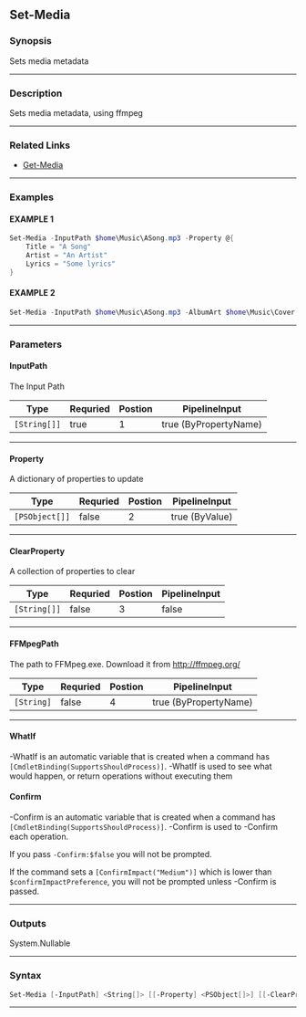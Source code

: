 
Set-Media
---------
### Synopsis
Sets media metadata

---
### Description

Sets media metadata, using ffmpeg

---
### Related Links
* [Get-Media](Get-Media.md)
---
### Examples
#### EXAMPLE 1
```PowerShell
Set-Media -InputPath $home\Music\ASong.mp3 -Property @{
    Title = "A Song"
    Artist = "An Artist"
    Lyrics = "Some lyrics"
}
```

#### EXAMPLE 2
```PowerShell
Set-Media -InputPath $home\Music\ASong.mp3 -AlbumArt $home\Music\Cover.jpg
```

---
### Parameters
#### **InputPath**

The Input Path



|Type            |Requried|Postion|PipelineInput        |
|----------------|--------|-------|---------------------|
|```[String[]]```|true    |1      |true (ByPropertyName)|
---
#### **Property**

A dictionary of properties to update



|Type              |Requried|Postion|PipelineInput |
|------------------|--------|-------|--------------|
|```[PSObject[]]```|false   |2      |true (ByValue)|
---
#### **ClearProperty**

A collection of properties to clear



|Type            |Requried|Postion|PipelineInput|
|----------------|--------|-------|-------------|
|```[String[]]```|false   |3      |false        |
---
#### **FFMpegPath**

The path to FFMpeg.exe.  Download it from http://ffmpeg.org/



|Type          |Requried|Postion|PipelineInput        |
|--------------|--------|-------|---------------------|
|```[String]```|false   |4      |true (ByPropertyName)|
---
#### **WhatIf**
-WhatIf is an automatic variable that is created when a command has ```[CmdletBinding(SupportsShouldProcess)]```.
-WhatIf is used to see what would happen, or return operations without executing them
#### **Confirm**
-Confirm is an automatic variable that is created when a command has ```[CmdletBinding(SupportsShouldProcess)]```.
-Confirm is used to -Confirm each operation.
    
If you pass ```-Confirm:$false``` you will not be prompted.
    
    
If the command sets a ```[ConfirmImpact("Medium")]``` which is lower than ```$confirmImpactPreference```, you will not be prompted unless -Confirm is passed.

---
### Outputs
System.Nullable


---
### Syntax
```PowerShell
Set-Media [-InputPath] <String[]> [[-Property] <PSObject[]>] [[-ClearProperty] <String[]>] [[-FFMpegPath] <String>] [-WhatIf] [-Confirm] [<CommonParameters>]
```
---


